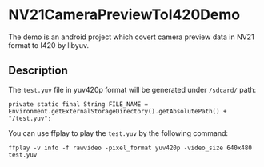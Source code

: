 # NV21CameraPreviewToI420Demo
The demo is an android project which covert camera preview data in NV21 format to I420 by libyuv.

## Description
The `test.yuv` file in yuv420p format will be generated under `/sdcard/` path:

```
private static final String FILE_NAME = Environment.getExternalStorageDirectory().getAbsolutePath() + "/test.yuv";
```

You can use ffplay to play the `test.yuv` by the following command:

```
ffplay -v info -f rawvideo -pixel_format yuv420p -video_size 640x480  test.yuv 
```
